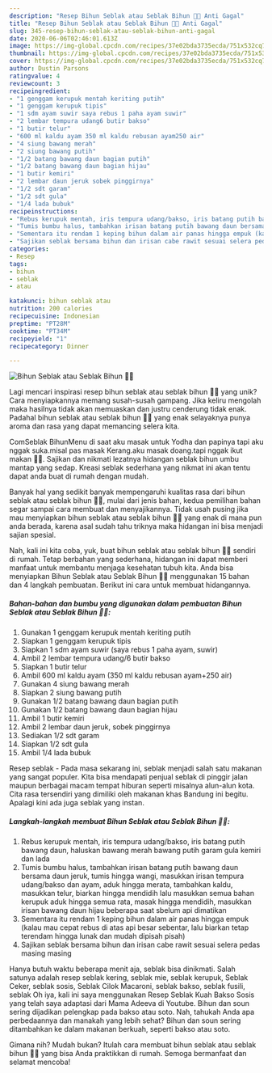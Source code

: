 ```yaml
---
description: "Resep Bihun Seblak atau Seblak Bihun 🍲🥘 Anti Gagal"
title: "Resep Bihun Seblak atau Seblak Bihun 🍲🥘 Anti Gagal"
slug: 345-resep-bihun-seblak-atau-seblak-bihun-anti-gagal
date: 2020-06-06T02:46:01.613Z
image: https://img-global.cpcdn.com/recipes/37e02bda3735ecda/751x532cq70/bihun-seblak-atau-seblak-bihun-🍲🥘-foto-resep-utama.jpg
thumbnail: https://img-global.cpcdn.com/recipes/37e02bda3735ecda/751x532cq70/bihun-seblak-atau-seblak-bihun-🍲🥘-foto-resep-utama.jpg
cover: https://img-global.cpcdn.com/recipes/37e02bda3735ecda/751x532cq70/bihun-seblak-atau-seblak-bihun-🍲🥘-foto-resep-utama.jpg
author: Dustin Parsons
ratingvalue: 4
reviewcount: 3
recipeingredient:
- "1 genggam kerupuk mentah keriting putih"
- "1 genggam kerupuk tipis"
- "1 sdm ayam suwir saya rebus 1 paha ayam suwir"
- "2 lembar tempura udang6 butir bakso"
- "1 butir telur"
- "600 ml kaldu ayam 350 ml kaldu rebusan ayam250 air"
- "4 siung bawang merah"
- "2 siung bawang putih"
- "1/2 batang bawang daun bagian putih"
- "1/2 batang bawang daun bagian hijau"
- "1 butir kemiri"
- "2 lembar daun jeruk sobek pinggirnya"
- "1/2 sdt garam"
- "1/2 sdt gula"
- "1/4 lada bubuk"
recipeinstructions:
- "Rebus kerupuk mentah, iris tempura udang/bakso, iris batang putih bawang daun, haluskan bawang merah bawang putih garam gula kemiri dan lada"
- "Tumis bumbu halus, tambahkan irisan batang putih bawang daun bersama daun jeruk, tumis hingga wangi, masukkan irisan tempura udang/bakso dan ayam, aduk hingga merata, tambahkan kaldu, masukkan telur, biarkan hingga mendidih lalu masukkan semua bahan kerupuk aduk hingga semua rata, masak hingga mendidih, masukkan irisan bawang daun hijau beberapa saat sbelum api dimatikan"
- "Sementara itu rendam 1 keping bihun dalam air panas hingga empuk (kalau mau cepat rebus di atas api besar sebentar, lalu biarkan tetap terendam hingga lunak dan mudah dipisah pisah)"
- "Sajikan seblak bersama bihun dan irisan cabe rawit sesuai selera pedas masing masing"
categories:
- Resep
tags:
- bihun
- seblak
- atau

katakunci: bihun seblak atau 
nutrition: 200 calories
recipecuisine: Indonesian
preptime: "PT28M"
cooktime: "PT34M"
recipeyield: "1"
recipecategory: Dinner

---
```



![Bihun Seblak atau Seblak Bihun 🍲🥘](https://img-global.cpcdn.com/recipes/37e02bda3735ecda/751x532cq70/bihun-seblak-atau-seblak-bihun-🍲🥘-foto-resep-utama.jpg)

Lagi mencari inspirasi resep bihun seblak atau seblak bihun 🍲🥘 yang unik? Cara menyiapkannya memang susah-susah gampang. Jika keliru mengolah maka hasilnya tidak akan memuaskan dan justru cenderung tidak enak. Padahal bihun seblak atau seblak bihun 🍲🥘 yang enak selayaknya punya aroma dan rasa yang dapat memancing selera kita.

ComSeblak BihunMenu di saat aku masak untuk Yodha dan papinya tapi aku nggak suka.misal pas masak Kerang.aku masak doang.tapi nggak ikut makan 🤣🤣. Sajikan dan nikmati lezatnya hidangan seblak bihun umbu mantap yang sedap. Kreasi seblak sederhana yang nikmat ini akan tentu dapat anda buat di rumah dengan mudah.

Banyak hal yang sedikit banyak mempengaruhi kualitas rasa dari bihun seblak atau seblak bihun 🍲🥘, mulai dari jenis bahan, kedua pemilihan bahan segar sampai cara membuat dan menyajikannya. Tidak usah pusing jika mau menyiapkan bihun seblak atau seblak bihun 🍲🥘 yang enak di mana pun anda berada, karena asal sudah tahu triknya maka hidangan ini bisa menjadi sajian spesial.


Nah, kali ini kita coba, yuk, buat bihun seblak atau seblak bihun 🍲🥘 sendiri di rumah. Tetap berbahan yang sederhana, hidangan ini dapat memberi manfaat untuk membantu menjaga kesehatan tubuh kita. Anda bisa menyiapkan Bihun Seblak atau Seblak Bihun 🍲🥘 menggunakan 15 bahan dan 4 langkah pembuatan. Berikut ini cara untuk membuat hidangannya.

<!--inarticleads1-->

##### Bahan-bahan dan bumbu yang digunakan dalam pembuatan Bihun Seblak atau Seblak Bihun 🍲🥘:

1. Gunakan 1 genggam kerupuk mentah keriting putih
1. Siapkan 1 genggam kerupuk tipis
1. Siapkan 1 sdm ayam suwir (saya rebus 1 paha ayam, suwir)
1. Ambil 2 lembar tempura udang/6 butir bakso
1. Siapkan 1 butir telur
1. Ambil 600 ml kaldu ayam (350 ml kaldu rebusan ayam+250 air)
1. Gunakan 4 siung bawang merah
1. Siapkan 2 siung bawang putih
1. Gunakan 1/2 batang bawang daun bagian putih
1. Gunakan 1/2 batang bawang daun bagian hijau
1. Ambil 1 butir kemiri
1. Ambil 2 lembar daun jeruk, sobek pinggirnya
1. Sediakan 1/2 sdt garam
1. Siapkan 1/2 sdt gula
1. Ambil 1/4 lada bubuk


Resep seblak - Pada masa sekarang ini, seblak menjadi salah satu makanan yang sangat populer. Kita bisa mendapati penjual seblak di pinggir jalan maupun berbagai macam tempat hiburan seperti misalnya alun-alun kota. Cita rasa tersendiri yang dimiliki oleh makanan khas Bandung ini begitu. Apalagi kini ada juga seblak yang instan. 

<!--inarticleads2-->

##### Langkah-langkah membuat Bihun Seblak atau Seblak Bihun 🍲🥘:

1. Rebus kerupuk mentah, iris tempura udang/bakso, iris batang putih bawang daun, haluskan bawang merah bawang putih garam gula kemiri dan lada
1. Tumis bumbu halus, tambahkan irisan batang putih bawang daun bersama daun jeruk, tumis hingga wangi, masukkan irisan tempura udang/bakso dan ayam, aduk hingga merata, tambahkan kaldu, masukkan telur, biarkan hingga mendidih lalu masukkan semua bahan kerupuk aduk hingga semua rata, masak hingga mendidih, masukkan irisan bawang daun hijau beberapa saat sbelum api dimatikan
1. Sementara itu rendam 1 keping bihun dalam air panas hingga empuk (kalau mau cepat rebus di atas api besar sebentar, lalu biarkan tetap terendam hingga lunak dan mudah dipisah pisah)
1. Sajikan seblak bersama bihun dan irisan cabe rawit sesuai selera pedas masing masing


Hanya butuh waktu beberapa menit aja, seblak bisa dinikmati. Salah satunya adalah resep seblak kering, seblak mie, seblak kerupuk, Seblak Ceker, seblak sosis, Seblak Cilok Macaroni, seblak bakso, seblak fusili, seblak Oh iya, kali ini saya menggunakan Resep Seblak Kuah Bakso Sosis yang telah saya adaptasi dari Mama Adeeva di Youtube. Bihun dan soun sering dijadikan pelengkap pada bakso atau soto. Nah, tahukah Anda apa perbedaannya dan manakah yang lebih sehat? Bihun dan soun sering ditambahkan ke dalam makanan berkuah, seperti bakso atau soto. 

Gimana nih? Mudah bukan? Itulah cara membuat bihun seblak atau seblak bihun 🍲🥘 yang bisa Anda praktikkan di rumah. Semoga bermanfaat dan selamat mencoba!
